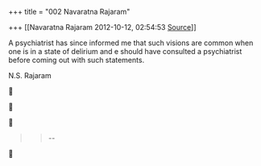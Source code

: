 +++
title = "002 Navaratna Rajaram"

+++
[[Navaratna Rajaram	2012-10-12, 02:54:53 [Source](https://groups.google.com/g/bvparishat/c/BGJ5L3KBLHs)]]



  
 A psychiatrist has since informed me that such visions are common when one is in a state of delirium and e should have consulted a psychiatrist before coming out with such statements.



N.S. Rajaram  







> 
> > --  
> > 



